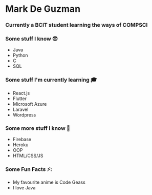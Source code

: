 # Mark De Guzman

### Currently a BCIT student learning the ways of COMPSCI

### Some stuff I know 😎
* Java
* Python
* C
* SQL

### Some stuff I'm currently learning 🎓
* React.js
* Flutter
* Microsoft Azure
* Laravel
* Wordpress

### Some more stuff I know 🤯
* Firebase
* Heroku
* OOP
* HTML/CSS/JS

### Some Fun Facts ⚡:
* My favourite anime is Code Geass
* I love Java
<!--
**mark-p7/mark-p7** is a ✨ _special_ ✨ repository because its `README.md` (this file) appears on your GitHub profile.

Here are some ideas to get you started:

- 🔭 I’m currently working on ...
- 🌱 I’m currently learning ...
- 👯 I’m looking to collaborate on ...
- 🤔 I’m looking for help with ...
- 💬 Ask me about ...
- 📫 How to reach me: ...
- 😄 Pronouns: ...
- ⚡ Fun fact: ...
-->
